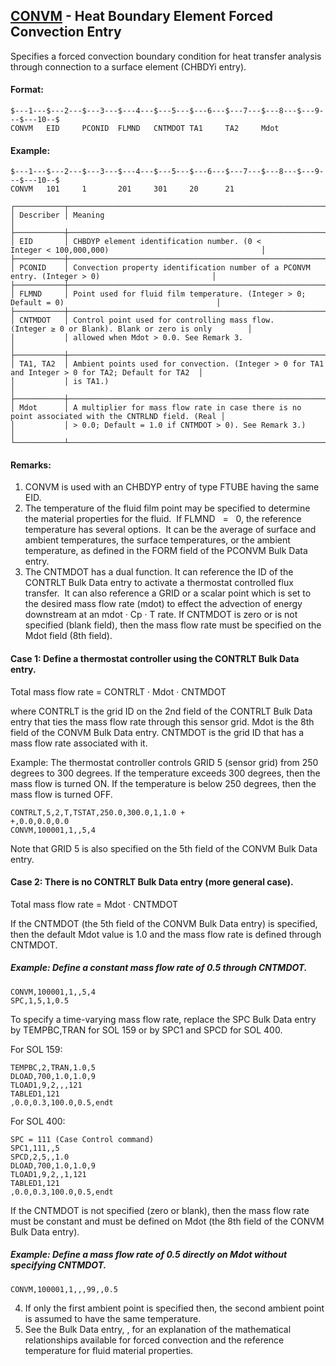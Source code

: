 ## [CONVM](https://help.hexagonmi.com/bundle/MSC_Nastran_2022.4/page/Nastran_Combined_Book/qrg/bulkc2/TOC.CONVM.xhtml) - Heat Boundary Element Forced Convection Entry

Specifies a forced convection boundary condition for heat transfer analysis through connection to a surface element (CHBDYi entry).

#### Format:

```nastran
$---1---$---2---$---3---$---4---$---5---$---6---$---7---$---8---$---9---$---10--$
CONVM   EID     PCONID  FLMND   CNTMDOT TA1     TA2     Mdot                    
```

#### Example:

```nastran
$---1---$---2---$---3---$---4---$---5---$---6---$---7---$---8---$---9---$---10--$
CONVM   101     1       201     301     20      21                              
```

```text
┌───────────┬────────────────────────────────────────────────────────────────────────────────────────────────────┐
│ Describer │ Meaning                                                                                            │
├───────────┼────────────────────────────────────────────────────────────────────────────────────────────────────┤
│ EID       │ CHBDYP element identification number. (0 < Integer < 100,000,000)                                  │
├───────────┼────────────────────────────────────────────────────────────────────────────────────────────────────┤
│ PCONID    │ Convection property identification number of a PCONVM entry. (Integer > 0)                         │
├───────────┼────────────────────────────────────────────────────────────────────────────────────────────────────┤
│ FLMND     │ Point used for fluid film temperature. (Integer > 0; Default = 0)                                  │
├───────────┼────────────────────────────────────────────────────────────────────────────────────────────────────┤
│ CNTMDOT   │ Control point used for controlling mass flow. (Integer ≥ 0 or Blank). Blank or zero is only        │
│           │ allowed when Mdot > 0.0. See Remark 3.                                                             │
├───────────┼────────────────────────────────────────────────────────────────────────────────────────────────────┤
│ TA1, TA2  │ Ambient points used for convection. (Integer > 0 for TA1 and Integer > 0 for TA2; Default for TA2  │
│           │ is TA1.)                                                                                           │
├───────────┼────────────────────────────────────────────────────────────────────────────────────────────────────┤
│ Mdot      │ A multiplier for mass flow rate in case there is no point associated with the CNTRLND field. (Real │
│           │ > 0.0; Default = 1.0 if CNTMDOT > 0). See Remark 3.)                                               │
└───────────┴────────────────────────────────────────────────────────────────────────────────────────────────────┘
```

#### Remarks:

1. CONVM is used with an CHBDYP entry of type FTUBE having the same EID.
2. The temperature of the fluid film point may be specified to determine the material properties for the fluid.  If FLMND   =   0, the reference temperature has several options.  It can be the average of surface and ambient temperatures, the surface temperatures, or the ambient temperature, as defined in the FORM field of the PCONVM Bulk Data entry.
3. The CNTMDOT has a dual function. It can reference the ID of the CONTRLT Bulk Data entry to activate a thermostat controlled flux transfer.  It can also reference a GRID or a scalar point which is set to the desired mass flow rate (mdot) to effect the advection of energy downstream at an
mdot · Cp · T rate. If CNTMDOT is zero or is not specified (blank field), then the mass flow rate must be specified on the Mdot field (8th field).

#### Case 1: Define a thermostat controller using the CONTRLT Bulk Data entry.

Total mass flow rate = CONTRLT · Mdot · CNTMDOT

where
        CONTRLT is the grid ID on the 2nd field of the CONTRLT Bulk Data entry that ties the mass flow rate through this sensor grid.
        Mdot is the 8th field of the CONVM Bulk Data entry.
        CNTMDOT is the grid ID that has a mass flow rate associated with it.

Example: The thermostat controller controls GRID 5 (sensor grid) from 250 degrees to 300 degrees. If the temperature exceeds 300 degrees, then the mass flow is turned ON. If the temperature is below 250 degrees, then the mass flow is turned OFF.

```nastran
CONTRLT,5,2,T,TSTAT,250.0,300.0,1,1.0 +
+,0.0,0.0,0.0
CONVM,100001,1,,5,4
```

Note that GRID 5 is also specified on the 5th field of the CONVM Bulk Data entry.

#### Case 2: There is no CONTRLT Bulk Data entry (more general case).

Total mass flow rate = Mdot · CNTMDOT

If the CNTMDOT (the 5th field of the CONVM Bulk Data entry) is specified, then the default Mdot value is 1.0 and the mass flow rate is defined through CNTMDOT.

##### Example: Define a constant mass flow rate of 0.5 through CNTMDOT.

```nastran
CONVM,100001,1,,5,4
SPC,1,5,1,0.5
```

To specify a time-varying mass flow rate, replace the SPC Bulk Data entry by TEMPBC,TRAN for SOL 159 or by SPC1 and SPCD for SOL 400.

For SOL 159:

```nastran
TEMPBC,2,TRAN,1.0,5
DLOAD,700,1.0,1.0,9
TLOAD1,9,2,,,121
TABLED1,121
,0.0,0.3,100.0,0.5,endt
```

For SOL 400:

```nastran
SPC = 111 (Case Control command)
SPC1,111,,5
SPCD,2,5,,1.0
DLOAD,700,1.0,1.0,9
TLOAD1,9,2,,1,121
TABLED1,121
,0.0,0.3,100.0,0.5,endt
```

If the CNTMDOT is not specified (zero or blank), then the mass flow rate must be constant and must be defined on Mdot (the 8th field of the CONVM Bulk Data entry).

##### Example: Define a mass flow rate of 0.5 directly on Mdot without specifying CNTMDOT.

```nastran
CONVM,100001,1,,,99,,0.5
```

4. If only the first ambient point is specified then, the second ambient point is assumed to have the same temperature.
5. See the Bulk Data entry,  , for an explanation of the mathematical relationships available for forced convection and the reference temperature for fluid material properties.
